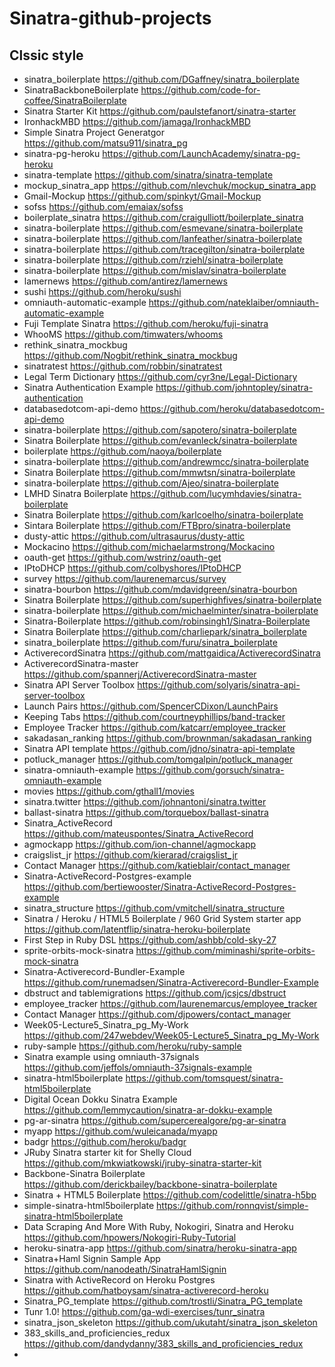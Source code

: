# Sinatra-github-projects

## Clssic style
* sinatra_boilerplate https://github.com/DGaffney/sinatra_boilerplate
* SinatraBackboneBoilerplate https://github.com/code-for-coffee/SinatraBoilerplate
* Sinatra Starter Kit https://github.com/paulstefanort/sinatra-starter
* IronhackMBD https://github.com/jamaga/IronhackMBD
* Simple Sinatra Project Generatgor https://github.com/matsu911/sinatra_pg
* sinatra-pg-heroku https://github.com/LaunchAcademy/sinatra-pg-heroku
* sinatra-template https://github.com/sinatra/sinatra-template
* mockup_sinatra_app https://github.com/nlevchuk/mockup_sinatra_app
* Gmail-Mockup https://github.com/spinkyt/Gmail-Mockup
* sofss https://github.com/emaiax/sofss
* boilerplate_sinatra https://github.com/craigulliott/boilerplate_sinatra
* sinatra-boilerplate https://github.com/esmevane/sinatra-boilerplate
* sinatra-boilerplate https://github.com/Ianfeather/sinatra-boilerplate
* sinatra-boilerplate https://github.com/tracegilton/sinatra-boilerplate
* sinatra-boilerplate https://github.com/rziehl/sinatra-boilerplate
* sinatra-boilerplate https://github.com/mislav/sinatra-boilerplate
* lamernews https://github.com/antirez/lamernews
* sushi https://github.com/heroku/sushi
* omniauth-automatic-example https://github.com/nateklaiber/omniauth-automatic-example
* Fuji Template Sinatra https://github.com/heroku/fuji-sinatra
* WhooMS https://github.com/timwaters/whooms
* rethink_sinatra_mockbug https://github.com/Nogbit/rethink_sinatra_mockbug
* sinatratest https://github.com/robbin/sinatratest
* Legal Term Dictionary https://github.com/cyr3ne/Legal-Dictionary
* Sinatra Authentication Example https://github.com/johntopley/sinatra-authentication
* databasedotcom-api-demo https://github.com/heroku/databasedotcom-api-demo
* sinatra-boilerplate https://github.com/sapotero/sinatra-boilerplate
* Sinatra Boilerplate https://github.com/evanleck/sinatra-boilerplate
* boilerplate https://github.com/naoya/boilerplate
* sinatra-boilerplate https://github.com/andrewmcc/sinatra-boilerplate
* Sinatra Boilerplate https://github.com/mmwtsn/sinatra-boilerplate
* sinatra-boilerplate https://github.com/Ajeo/sinatra-boilerplate
* LMHD Sinatra Boilerplate https://github.com/lucymhdavies/sinatra-boilerplate
* Sinatra Boilerplate https://github.com/karlcoelho/sinatra-boilerplate
* Sintara Boilerplate https://github.com/FTBpro/sinatra-boilerplate
* dusty-attic https://github.com/ultrasaurus/dusty-attic
* Mockacino https://github.com/michaelarmstrong/Mockacino
* oauth-get https://github.com/wstrinz/oauth-get
* IPtoDHCP https://github.com/colbyshores/IPtoDHCP
* survey https://github.com/laurenemarcus/survey
* sinatra-bourbon https://github.com/mdavidgreen/sinatra-bourbon
* Sinatra Boilerplate https://github.com/superhighfives/sinatra-boilerplate
* sinatra-boilerplate https://github.com/michaelminter/sinatra-boilerplate
* Sinatra-Boilerplate https://github.com/robinsingh1/Sinatra-Boilerplate
* Sinatra Boilerplate https://github.com/charliepark/sinatra_boilerplate
* sinatra_boilerplate https://github.com/furu/sinatra_boilerplate
* ActiverecordSinatra https://github.com/mattgaidica/ActiverecordSinatra
* ActiverecordSinatra-master https://github.com/spannerj/ActiverecordSinatra-master
* Sinatra API Server Toolbox https://github.com/solyaris/sinatra-api-server-toolbox
* Launch Pairs https://github.com/SpencerCDixon/LaunchPairs
* Keeping Tabs https://github.com/courtneyphillips/band-tracker
* Employee Tracker https://github.com/katcarr/employee_tracker
* sakadasan_ranking https://github.com/brownman/sakadasan_ranking
* Sinatra API template https://github.com/jdno/sinatra-api-template
* potluck_manager https://github.com/tomgalpin/potluck_manager
* sinatra-omniauth-example https://github.com/gorsuch/sinatra-omniauth-example
* movies https://github.com/gthall1/movies
* sinatra.twitter https://github.com/johnantoni/sinatra.twitter
* ballast-sinatra https://github.com/torquebox/ballast-sinatra
* Sinatra_ActiveRecord https://github.com/mateuspontes/Sinatra_ActiveRecord
* agmockapp https://github.com/ion-channel/agmockapp
* craigslist_jr https://github.com/kierarad/craigslist_jr
* Contact Manager https://github.com/katieblair/contact_manager
* Sinatra-ActiveRecord-Postgres-example https://github.com/bertiewooster/Sinatra-ActiveRecord-Postgres-example
* sinatra_structure https://github.com/vmitchell/sinatra_structure
* Sinatra / Heroku / HTML5 Boilerplate / 960 Grid System starter app https://github.com/latentflip/sinatra-heroku-boilerplate
* First Step in Ruby DSL https://github.com/ashbb/cold-sky-27
* sprite-orbits-mock-sinatra https://github.com/miminashi/sprite-orbits-mock-sinatra
* Sinatra-Activerecord-Bundler-Example https://github.com/runemadsen/Sinatra-Activerecord-Bundler-Example
* dbstruct and tablemigrations https://github.com/jcsjcs/dbstruct
* employee_tracker https://github.com/laurenemarcus/employee_tracker
* Contact Manager https://github.com/djpowers/contact_manager
* Week05-Lecture5_Sinatra_pg_My-Work https://github.com/247webdev/Week05-Lecture5_Sinatra_pg_My-Work
* ruby-sample https://github.com/heroku/ruby-sample
* Sinatra example using omniauth-37signals https://github.com/jeffols/omniauth-37signals-example
* sinatra-html5boilerplate https://github.com/tomsquest/sinatra-html5boilerplate
* Digital Ocean Dokku Sinatra Example https://github.com/lemmycaution/sinatra-ar-dokku-example
* pg-ar-sinatra https://github.com/supercerealgore/pg-ar-sinatra
* myapp https://github.com/wuleicanada/myapp
* badgr https://github.com/heroku/badgr
* JRuby Sinatra starter kit for Shelly Cloud https://github.com/mkwiatkowski/jruby-sinatra-starter-kit
* Backbone-Sinatra Boilerplate https://github.com/derickbailey/backbone-sinatra-boilerplate
* Sinatra + HTML5 Boilerplate https://github.com/codelittle/sinatra-h5bp
* simple-sinatra-html5boilerplate https://github.com/ronnqvist/simple-sinatra-html5boilerplate
* Data Scraping And More With Ruby, Nokogiri, Sinatra and Heroku https://github.com/hpowers/Nokogiri-Ruby-Tutorial
* heroku-sinatra-app https://github.com/sinatra/heroku-sinatra-app
* Sinatra+Haml Signin Sample App https://github.com/nanodeath/SinatraHamlSignin
* Sinatra with ActiveRecord on Heroku Postgres https://github.com/hatboysam/sinatra-activerecord-heroku
* Sinatra_PG_template https://github.com/trostli/Sinatra_PG_template
* Tunr 1.0! https://github.com/ga-wdi-exercises/tunr_sinatra
* sinatra_json_skeleton https://github.com/ukutaht/sinatra_json_skeleton
* 383_skills_and_proficiencies_redux https://github.com/dandydanny/383_skills_and_proficiencies_redux
* 
